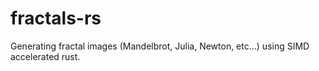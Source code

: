 # fractals-rs
Generating fractal images (Mandelbrot, Julia, Newton, etc...) using SIMD accelerated rust.
